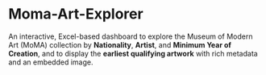 # Moma-Art-Explorer
An interactive, Excel-based dashboard to explore the Museum of Modern Art (MoMA) collection by **Nationality**, **Artist**, and **Minimum Year of Creation**, and to display the **earliest qualifying artwork** with rich metadata and an embedded image.
